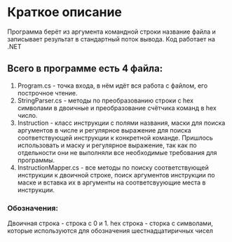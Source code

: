 # Краткое описание
Программа берёт из аргумента командной строки название файла и записывает результат в стандартный поток вывода. Код работает на .NET


Всего в программе есть 4 файла:
-------------------------------
1. Program.cs - точка входа, в нём идёт вся работа с файлом, его построчное чтение.
2. StringParser.cs - методы по преобразованию строки с hex символами в двоичные и преобразование счётчика команд в hex число.
3. Instruction - класс инструкции с полями названия, маски для поиска аргументов в числе и регулярное выражение для поиска соответствующей инструкции к конкретной команде. Пришлось использовать и маску и регулярное выражение, так как по отдельности они не выполняли все необходимые требования для программы.
4. InstructionMapper.cs - все методы по поиску соответствующей инструкции к двоичной строке, поиск аргументов инструкции по маске и вставка их в аргументы на соответсвуующие места в инструкции.

### Обозначения:
Двоичная строка - строка с 0 и 1.
hex строка - сторка с символами, которые используются для обозначения шестнадцатиричных чисел 

